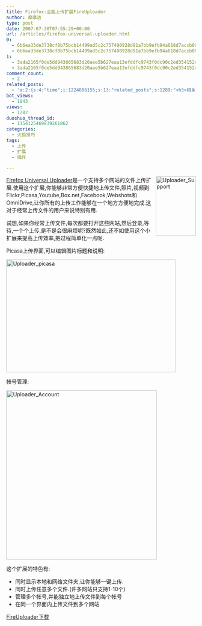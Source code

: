 ```yaml
---
title: Firefox:全能上传扩展FireUploader
author: 摩摩诘
type: post
date: 2007-07-30T07:55:29+00:00
url: /articles/firefox-universal-uploader.html
0:
  - 6b6ea33de3738cf8b75bcb14499ad5c2c757490928d91a7bb9efb94a618d7accb007776d2bf1cc111772fb2b1a198232
  - 6b6ea33de3738cf8b75bcb14499ad5c2c757490928d91a7bb9efb94a618d7accb007776d2bf1cc111772fb2b1a198232
1:
  - 3ada2165f0de5dd943865683d20aee5b627eaa13efddfc9743f0dc90c2ed354152d683116595a47ab316e1d33eed2f6d
  - 3ada2165f0de5dd943865683d20aee5b627eaa13efddfc9743f0dc90c2ed354152d683116595a47ab316e1d33eed2f6d
comment_count:
  - 2
related_posts:
  - 'a:2:{s:4:"time";i:1224886155;s:13:"related_posts";s:1289:"<h3>相关日志</h3><ul class="related_post"><li><a href="http://www.digglife.cn/articles/%e8%bd%af%e4%bb%b6%e9%9b%86%e8%a3%8511%e4%b8%aa%e5%bf%85%e5%a4%87%e7%9a%84ie%e6%8f%92%e4%bb%b6.html" title="软件集装:11个必备的IE插件">软件集装:11个必备的IE插件</a></li><li><a href="http://www.digglife.cn/articles/firefox-addons-weekly-issue3.html" title="一周Firefox扩展推荐-第三辑">一周Firefox扩展推荐-第三辑</a></li><li><a href="http://www.digglife.cn/articles/firefox-addons-weekly-issue2.html" title="一周Firefox扩展推荐-第二辑">一周Firefox扩展推荐-第二辑</a></li><li><a href="http://www.digglife.cn/articles/firefox-addons-weekly-issue1.html" title="一周Firefox扩展推荐-第一辑">一周Firefox扩展推荐-第一辑</a></li><li><a href="http://www.digglife.cn/articles/social-web-firefox-yoono.html" title="社会化浏览器扩展Yoono">社会化浏览器扩展Yoono</a></li><li><a href="http://www.digglife.cn/articles/add-google-toolbar-functions-firefox3.html" title="给Firefox 3添加Google Toolbar的功能">给Firefox 3添加Google Toolbar的功能</a></li><li><a href="http://www.digglife.cn/articles/firefox-addons-new-site.html" title="Firefox 3附加软件页面预览">Firefox 3附加软件页面预览</a></li></ul>";}'
bot_views:
  - 1943
views:
  - 1282
duoshuo_thread_id:
  - 1154125469839261862
categories:
  - 火狐技巧
tags:
  - 上传
  - 扩展
  - 插件

---
```

[ <img src="https://www.digglife.net/wp-content/uploads/3/379/2007/07/uploader-support-thumb.png" alt="Uploader_Support" width="106" height="159" align="right" />Firefox Universal Uploader][1]是一个支持多个网站的文件上传扩展.使用这个扩展,你能够非常方便快捷地上传文件,照片,视频到Flickr,Picasa,Youtube,Box.net,Facebook,Webshots和OmniDrive,让你所有的上传工作能够在一个地方方便地完成.这对于经常上传文件的用户来说特别有用.

试想,如果你经常上传文件,每次都要打开这些网站,然后登录,等待,一个个上传,是不是会很麻烦呢?既然如此,还不如使用这个小扩展来提高上传效率,把过程简单化一点呢.

<!--more-->


  
Picasa上传界面,可以编辑图片标题和说明:

[<img src="https://www.digglife.net/wp-content/uploads/3/379/2007/07/uploader-picasa-thumb.png" alt="Uploader_picasa" width="450" height="300" />][2]

帐号管理:

[<img src="https://www.digglife.net/wp-content/uploads/3/379/2007/07/uploader-account-thumb.png" alt="Uploader_Account" width="400" height="450" />][3]

这个扩展的特色有:

  * 同时显示本地和网络文件夹,让你能够一键上传.
  * 同时上传任意多个文件.(许多网站只支持1-10个)
  * 管理多个帐号,并能独立地上传文件到每个帐号
  * 在同一个界面内上传文件到多个网站

<a href="https://addons.mozilla.org/en-US/firefox/addon/4724" target="_blank">FireUploader下载</a>

 [1]: https://www.digglife.net/wp-content/uploads/3/379/2007/07/uploader-support.png
 [2]: https://www.digglife.net/wp-content/uploads/3/379/2007/07/uploader-picasa.png
 [3]: https://www.digglife.net/wp-content/uploads/3/379/2007/07/uploader-account.png
